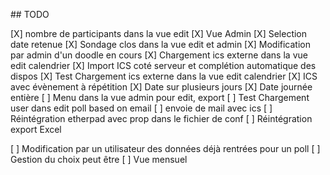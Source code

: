 ## TODO 

[X] nombre de participants dans la vue edit
[X] Vue Admin
[X] Selection date retenue
[X] Sondage clos dans la vue edit et admin
[X] Modification par admin d'un doodle en cours
[X] Chargement ics externe dans la vue edit calendrier
[X] Import ICS coté serveur et complétion automatique des dispos
[X] Test Chargement ics externe dans la vue edit calendrier
[X] ICS avec évènement à répétition
[X] Date sur plusieurs jours
[X] Date journée entière
[ ] Menu dans la vue admin pour edit, export
[ ] Test Chargement user dans edit poll based on email
[ ] envoie de mail avec ics
[ ] Réintégration etherpad avec prop dans le fichier de conf
[ ] Réintégration export Excel

[ ] Modification par un utilisateur des données déjà rentrées pour un poll
[ ] Gestion du choix peut être
[ ] Vue mensuel
